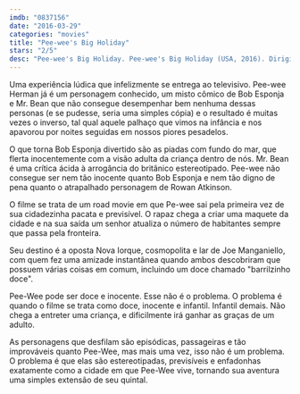```yaml
---
imdb: "0837156"
date: "2016-03-29"
categories: "movies"
title: "Pee-wee's Big Holiday"
stars: "2/5"
desc: "Pee-wee's Big Holiday. Pee-wee's Big Holiday (USA, 2016). Dirigido por John Lee. Escrito por Paul Reubens, Paul Rust. Com Paul Reubens, Jordan Black, Doug Cox, Linda Porter, Monica Horan, Brian Palermo, Katherine VanderLinden, Tara Buck, John H. Mayer."
---
```

Uma experiência lúdica que infelizmente se entrega ao televisivo. Pee-wee Herman já é um personagem conhecido, um misto cômico de Bob Esponja e Mr. Bean que não consegue desempenhar bem nenhuma dessas personas (e se pudesse, seria uma simples cópia) e o resultado é muitas vezes o inverso, tal qual aquele palhaço que vimos na infância e nos apavorou por noites seguidas em nossos piores pesadelos.

O que torna Bob Esponja divertido são as piadas com fundo do mar, que flerta inocentemente com a visão adulta da criança dentro de nós. Mr. Bean é uma crítica ácida à arrogância do britânico estereotipado. Pee-wee não consegue ser nem tão inocente quanto Bob Esponja e nem tão digno de pena quanto o atrapalhado personagem de Rowan Atkinson.

O filme se trata de um road movie em que Pe-wee sai pela primeira vez de sua cidadezinha pacata e previsível. O rapaz chega a criar uma maquete da cidade e na sua saída um senhor atualiza o número de habitantes sempre que passa pela fronteira.

Seu destino é a oposta Nova Iorque, cosmopolita e lar de Joe Manganiello, com quem fez uma amizade instantânea quando ambos descobriram que possuem várias coisas em comum, incluindo um doce chamado "barrilzinho doce".

Pee-Wee pode ser doce e inocente. Esse não é o problema. O problema é quando o filme se trata como doce, inocente e infantil. Infantil demais. Não chega a entreter uma criança, e dificilmente irá ganhar as graças de um adulto.

As personagens que desfilam são episódicas, passageiras e tão improváveis quanto Pee-Wee, mas mais uma vez, isso não é um problema. O problema é que elas são estereotipadas, previsíveis e enfadonhas exatamente como a cidade em que Pee-Wee vive, tornando sua aventura uma simples extensão de seu quintal.
